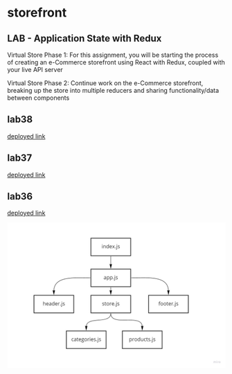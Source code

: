 # storefront

## LAB - Application State with Redux

Virtual Store Phase 1: For this assignment, you will be starting the process of creating an e-Commerce storefront using React with Redux, coupled with your live API server

Virtual Store Phase 2: Continue work on the e-Commerce storefront, breaking up the store into multiple reducers and sharing functionality/data between components

## lab38

[deployed link](https://60db55c9a1a8e2000732e00c--fervent-edison-d0cf00.netlify.app)

## lab37

[deployed link](https://60da0aa34992ed00077827ac--fervent-edison-d0cf00.netlify.app)

## lab36

[deployed link](https://60d8a92b7426f4000b2b7f7b--fervent-edison-d0cf00.netlify.app)

![UML Lab36](assest/lab36.jpg)
